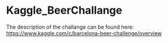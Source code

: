 # Kaggle_BeerChallange
The description of the challange can be found here:
https://www.kaggle.com/c/barcelona-beer-challenge/overview
